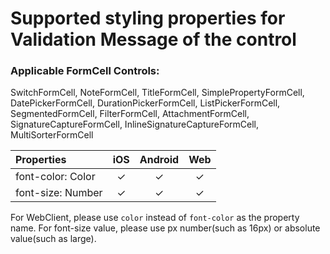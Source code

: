 # Supported styling properties for Validation Message of the control

### Applicable FormCell Controls: 
SwitchFormCell, NoteFormCell, TitleFormCell, SimplePropertyFormCell, DatePickerFormCell, DurationPickerFormCell, ListPickerFormCell, SegmentedFormCell, FilterFormCell, AttachmentFormCell, SignatureCaptureFormCell, InlineSignatureCaptureFormCell, MultiSorterFormCell


| Properties | iOS | Android | Web |
|:---|:---:|:---:|:---:|
| font-color: Color | &check; | &check; | &check; |
| font-size: Number | &check; | &check; | &check; |

For WebClient, please use `color` instead of `font-color` as the property name. For font-size value, please use px number(such as 16px) or absolute value(such as large).
